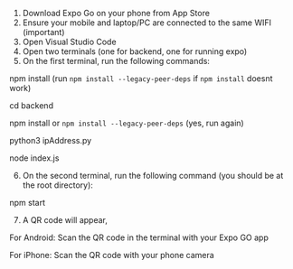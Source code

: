 1. Download Expo Go on your phone from App Store
2. Ensure your mobile and laptop/PC are connected to the same WIFI (important) 
3. Open Visual Studio Code 
4. Open two terminals (one for backend, one for running expo)
5. On the first terminal, run the following commands:

npm install (run `npm install --legacy-peer-deps` if `npm install` doesnt work)

cd backend

npm install or `npm install --legacy-peer-deps`  (yes, run again)

python3 ipAddress.py

node index.js

6. On the second terminal, run the following command (you should be at the root directory): 

npm start 

7. A QR code will appear, 

For Android: 
Scan the QR code in the terminal with your Expo GO app

For iPhone:
Scan the QR code with your phone camera
